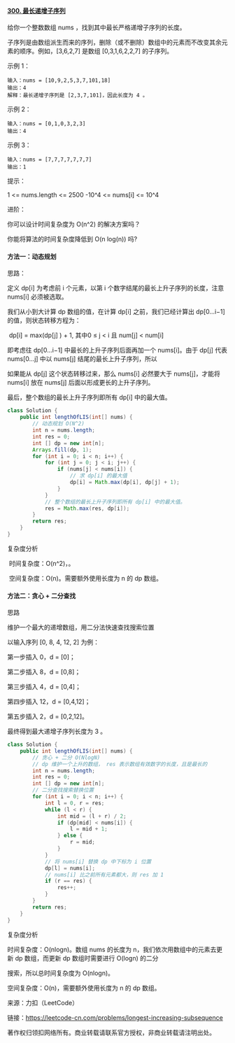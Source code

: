 #### [300. 最长递增子序列](https://leetcode-cn.com/problems/longest-increasing-subsequence/)

给你一个整数数组 nums ，找到其中最长严格递增子序列的长度。

子序列是由数组派生而来的序列，删除（或不删除）数组中的元素而不改变其余元素的顺序。例如，[3,6,2,7] 是数组 [0,3,1,6,2,2,7] 的子序列。


示例 1：

```
输入：nums = [10,9,2,5,3,7,101,18]
输出：4
解释：最长递增子序列是 [2,3,7,101]，因此长度为 4 。
```


示例 2：

```
输入：nums = [0,1,0,3,2,3]
输出：4
```


示例 3：

```
输入：nums = [7,7,7,7,7,7,7]
输出：1
```


提示：

1 <= nums.length <= 2500
-10^4 <= nums[i] <= 10^4


进阶：

你可以设计时间复杂度为 O(n^2) 的解决方案吗？

你能将算法的时间复杂度降低到 O(n log(n)) 吗?

#### 方法一：动态规划

思路：

定义 dp[i] 为考虑前 i 个元素，以第 i 个数字结尾的最长上升子序列的长度，注意 nums[i] 必须被选取。

我们从小到大计算 dp 数组的值，在计算 dp[i] 之前，我们已经计算出 dp[0…i−1] 的值，则状态转移方程为：

​				dp[i] = max(dp[j] ) + 1, 其中0 ≤ j < i 且 num[j] < num[i]

即考虑往 dp[0…i−1] 中最长的上升子序列后面再加一个 nums[i]。由于 dp[j] 代表 nums[0…j] 中以 nums[j] 结尾的最长上升子序列，所以

如果能从 dp[j] 这个状态转移过来，那么 nums[i] 必然要大于 nums[j]，才能将 nums[i] 放在 nums[j] 后面以形成更长的上升子序列。

最后，整个数组的最长上升子序列即所有 dp[i] 中的最大值。

```java
class Solution {
    public int lengthOfLIS(int[] nums) {
        // 动态规划 O(N^2)
        int n = nums.length;
        int res = 0;
        int [] dp = new int[n];
        Arrays.fill(dp, 1);
        for (int i = 0; i < n; i++) {
            for (int j = 0; j < i; j++) {
                if (nums[j] < nums[i]) {
                    // 求 dp[i] 的最大值
                    dp[i] = Math.max(dp[i], dp[j] + 1);
                }
            }
            // 整个数组的最长上升子序列即所有 dp[i] 中的最大值。
            res = Math.max(res, dp[i]);
        }
        return res;
    }
}
```

复杂度分析

​    时间复杂度：O(n^2)，。

​	空间复杂度：O(n)。需要额外使用长度为 n 的 dp 数组。



#### 方法二：贪心 + 二分查找

思路

维护一个最大的递增数组，用二分法快速查找搜索位置

以输入序列 [0, 8, 4, 12, 2] 为例：

第一步插入 0，d = [0]；

第二步插入 8，d = [0,8]；

第三步插入 4，d = [0,4]；

第四步插入 12，d = [0,4,12]；

第五步插入 2，d = [0,2,12]。

最终得到最大递增子序列长度为 3 。

```java
class Solution {
    public int lengthOfLIS(int[] nums) {
        // 贪心 + 二分 O(NlogN)
        // dp 维护一个上升的数组， res 表示数组有效数字的长度，且是最长的
        int n = nums.length;
        int res = 0;
        int [] dp = new int[n];
        // 二分查找搜索替换位置
        for (int i = 0; i < n; i++) {
            int l = 0, r = res;
            while (l < r) {
                int mid = (l + r) / 2;
                if (dp[mid] < nums[i]) {
                    l = mid + 1;
                } else {
                    r = mid;
                }
            }
            // 将 nums[i] 替换 dp 中下标为 i 位置
            dp[l] = nums[i];
            // nums[i] 比之前所有元素都大，则 res 加 1
            if (r == res) {
                res++;
            }
        }
        return res;
    }
}
```

复杂度分析

时间复杂度：O(nlogn)。数组 nums 的长度为 n，我们依次用数组中的元素去更新 dp 数组，而更新 dp 数组时需要进行 O(logn) 的二分

搜索，所以总时间复杂度为 O(nlogn)。

空间复杂度：O(n)，需要额外使用长度为 n 的 dp 数组。



来源：力扣（LeetCode）

链接：https://leetcode-cn.com/problems/longest-increasing-subsequence

著作权归领扣网络所有。商业转载请联系官方授权，非商业转载请注明出处。

